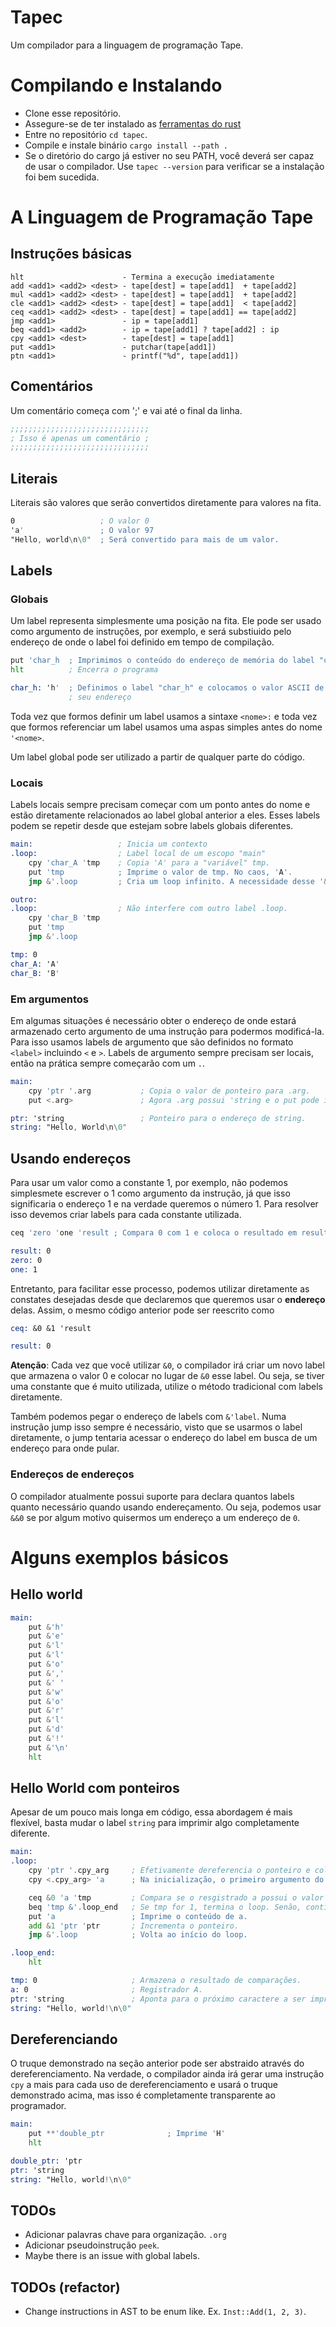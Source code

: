 # Tapec

Um compilador para a linguagem de programação Tape.

# Compilando e Instalando

- Clone esse repositório.
- Assegure-se de ter instalado as [ferramentas do rust](https://www.rust-lang.org/tools/install)
- Entre no repositório `cd tapec`.
- Compile e instale binário `cargo install --path .`
- Se o diretório do cargo já estiver no seu PATH, você deverá ser capaz de usar
    o compilador. Use `tapec --version` para verificar se a instalação foi bem
    sucedida.

# A Linguagem de Programação Tape

## Instruções básicas

```
hlt                      - Termina a execução imediatamente
add <add1> <add2> <dest> - tape[dest] = tape[add1]  + tape[add2]
mul <add1> <add2> <dest> - tape[dest] = tape[add1]  + tape[add2]
cle <add1> <add2> <dest> - tape[dest] = tape[add1]  < tape[add2]
ceq <add1> <add2> <dest> - tape[dest] = tape[add1] == tape[add2]
jmp <add1>               - ip = tape[add1]
beq <add1> <add2>        - ip = tape[add1] ? tape[add2] : ip
cpy <add1> <dest>        - tape[dest] = tape[add1]
put <add1>               - putchar(tape[add1])
ptn <add1>               - printf("%d", tape[add1])
```

## Comentários

Um comentário começa com ';' e vai até o final da linha.

```asm
;;;;;;;;;;;;;;;;;;;;;;;;;;;;;;;
; Isso é apenas um comentário ;
;;;;;;;;;;;;;;;;;;;;;;;;;;;;;;;
```

## Literais

Literais são valores que serão convertidos diretamente para valores na fita.

```asm
0                   ; O valor 0
'a'                 ; O valor 97
"Hello, world\n\0"  ; Será convertido para mais de um valor.
```

## Labels

### Globais

Um label representa simplesmente uma posição na fita. Ele pode ser usado como
argumento de instruções, por exemplo, e será substiuido pelo endereço de onde o
label foi definido em tempo de compilação.

```asm
put 'char_h  ; Imprimimos o conteúdo do endereço de memória do label "char_h"
hlt          ; Encerra o programa

char_h: 'h'  ; Definimos o label "char_h" e colocamos o valor ASCII de 'h' em
             ; seu endereço
```

Toda vez que formos definir um label usamos a sintaxe `<nome>:` e toda vez que
formos referenciar um label usamos uma aspas simples antes do nome `'<nome>`.

Um label global pode ser utilizado a partir de qualquer parte do código.

### Locais

Labels locais sempre precisam começar com um ponto antes do nome e estão
diretamente relacionados ao label global anterior a eles. Esses labels podem se
repetir desde que estejam sobre labels globais diferentes.

```asm
main:                   ; Inicia um contexto
.loop:                  ; Label local de um escopo "main"
    cpy 'char_A 'tmp    ; Copia 'A' para a "variável" tmp.
    put 'tmp            ; Imprime o valor de tmp. No caos, 'A'.
    jmp &'.loop         ; Cria um loop infinito. A necessidade desse '&' se tornará aparente mais afrente.

outro:
.loop:                  ; Não interfere com outro label .loop.
    cpy 'char_B 'tmp
    put 'tmp
    jmp &'.loop

tmp: 0
char_A: 'A'
char_B: 'B'
```

### Em argumentos

Em algumas situações é necessário obter o endereço de onde estará armazenado
certo argumento de uma instrução para podermos modificá-la. Para isso usamos
labels de argumento que são definidos no formato `<label>` incluindo `<` e `>`.
Labels de argumento sempre precisam ser locais, então na prática sempre
começarão com um `.`.

```asm
main:
    cpy 'ptr '.arg           ; Copia o valor de ponteiro para .arg.
    put <.arg>               ; Agora .arg possui 'string e o put pode imprimir o 'H' (primeiro caractere de 'string).

ptr: 'string                 ; Ponteiro para o endereço de string.
string: "Hello, World\n\0"
```

## Usando endereços

Para usar um valor como a constante 1, por exemplo, não podemos simplesmete
escrever o 1 como argumento da instrução, já que isso significaria o endereço 1
e na verdade queremos o número 1. Para resolver isso devemos criar labels para
cada constante utilizada.

```asm
ceq 'zero 'one 'result ; Compara 0 com 1 e coloca o resultado em result.

result: 0
zero: 0
one: 1
```

Entretanto, para facilitar esse processo, podemos utilizar diretamente as
constates desejadas desde que declaremos que queremos usar o **endereço** delas.
Assim, o mesmo código anterior pode ser reescrito como

```asm
ceq: &0 &1 'result

result: 0
```

**Atenção**: Cada vez que você utilizar `&0`, o compilador irá criar um novo
label que armazena o valor 0 e colocar no lugar de `&0` esse label. Ou seja, se
tiver uma constante que é muito utilizada, utilize o método tradicional com
labels diretamente.

Também podemos pegar o endereço de labels com `&'label`. Numa instrução jump
isso sempre é necessário, visto que se usarmos o label diretamente, o jump
tentaria acessar o endereço do label em busca de um endereço para onde pular.

### Endereços de endereços

O compilador atualmente possui suporte para declara quantos labels quanto
necessário quando usando endereçamento. Ou seja, podemos usar `&&0` se por algum
motivo quisermos um endereço a um endereço de `0`.

# Alguns exemplos básicos

## Hello world

```asm
main:
    put &'h'
    put &'e'
    put &'l'
    put &'l'
    put &'o'
    put &','
    put &' '
    put &'w'
    put &'o'
    put &'r'
    put &'l'
    put &'d'
    put &'!'
    put &'\n'
    hlt
```

## Hello World com ponteiros

Apesar de um pouco mais longa em código, essa abordagem é mais flexível, basta
mudar o label `string` para imprimir algo completamente diferente.

```asm
main:
.loop:
    cpy 'ptr '.cpy_arg     ; Efetivamente dereferencia o ponteiro e coloca o valor em a
    cpy <.cpy_arg> 'a      ; Na inicialização, o primeiro argumento do cpy será -1

    ceq &0 'a 'tmp         ; Compara se o resgistrado a possui o valor 0 e coloca o resultado em tmp
    beq 'tmp &'.loop_end   ; Se tmp for 1, termina o loop. Senão, continue
    put 'a                 ; Imprime o conteúdo de a.
    add &1 'ptr 'ptr       ; Incrementa o ponteiro.
    jmp &'.loop            ; Volta ao início do loop.

.loop_end:
    hlt

tmp: 0                     ; Armazena o resultado de comparações.
a: 0                       ; Registrador A.
ptr: 'string               ; Aponta para o próximo caractere a ser impresso.
string: "Hello, world!\n\0"
```

## Dereferenciando

O truque demonstrado na seção anterior pode ser abstraido através do
dereferenciamento. Na verdade, o compilador ainda irá gerar uma instrução `cpy`
a mais para cada uso de dereferenciamento e usará o truque demonstrado acima,
mas isso é completamente transparente ao programador.

```asm
main:
    put **'double_ptr              ; Imprime 'H'
    hlt

double_ptr: 'ptr
ptr: 'string
string: "Hello, world!\n\0"
```

## TODOs

- Adicionar palavras chave para organização. `.org`
- Adicionar pseudoinstrução `peek`.
- Maybe there is an issue with global labels.


## TODOs (refactor)
- Change instructions in AST to be enum like. Ex. `Inst::Add(1, 2, 3)`.
